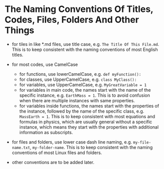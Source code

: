 # The Naming Conventions Of Titles, Codes, Files, Folders And Other Things

- for tiles in like *.md files, use title case, e.g. `The Title Of This File.md`. This is to keep consistent with the naming conventions of most English titles.

- for most codes, use CamelCase
  - for functions, use lowerCamelCase, e.g. `def myFunction():`
  - for classes, use UpperCamelCase, e.g. `class MyClass():`
  - for variables, use UpperCamelCase, e.g. `MyGreatVariable = 1`
  - for variables in main code, the names start with the name of the specific instance, e.g. `EarthMass = 1`. This is to avoid confusion when there are multiple instances with same properties.
  - for variables inside functions, the names start with the properties of the instance, followed by the name of the specific class, e.g. `MassEarth = 1`. This is to keep consistent with most equations and formulas in physics, which are usually general without a specific instance, which means they start with the properties with additional information as subscripts.

- for files and folders, use lower case dash line naming, e.g. `my-file-name.txt`, `my-folder-name`. This is to keep consistent with the naming conventions of most Linux files and folders.

- other conventions are to be added later.
